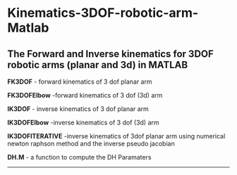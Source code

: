 # Kinematics-3DOF-robotic-arm-Matlab
**The Forward and Inverse kinematics for 3DOF robotic arms (planar and 3d) in MATLAB**
--------------------------------------------------------------------------------------

**FK3DOF** - forward kinematics of 3 dof planar arm 


**FK3DOFElbow** -forward kinematics of 3 dof (3d) arm 


**IK3DOF** - inverse kinematics of 3 dof planar arm


**IK3DOFElbow** -inverse kinematics of 3 dof (3d) arm 


**IK3DOFITERATIVE** -inverse kinematics of 3dof planar arm using numerical newton raphson method and the inverse pseudo jacobian


**DH.M** - a function to compute the DH Paramaters 


---------------------------------------------------------------------------------------------------------------------------------


